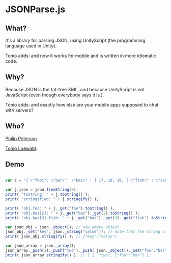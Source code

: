 JSONParse.js
============

What?
-----

It's a library for parsing JSON, using UnityScript (the programming language used in Unity).

Tonio adds: and now it works for mobile and is written in more idiomatic code.

Why?
----

Because JSON is the fat-free XML, and because UnityScript is not JavaScript (even though 
everybody says it is.).

Tonio adds: and exactly how else are your mobile apps supposed to chat with servers?

Who?
----

[Philip Peterson](http://ironmagma.com/).

[Tonio Loewald](http://loewald.com/).

Demo
----
```javascript

var s = "{ \"foo\": \"bar\", \"baz\" : [ 17, 18, 19, { \"fish\" : \"soup\" } ]}";

var j:json = json.fromString(s);
print( "tostring: " + j.toString() );
print( "stringified: " + j.stringify() );

print( "obj.foo: " + j._get("foo").toString() );
print( "obj.baz[2]: " + j._get("baz")._get(2).toString() );
print( "obj.baz[3].fish: " + j._get("baz")._get(3)._get("fish").toString() );

var json_obj = json._object(); // new empty object
json_obj._set("key", json._string("value")); // note that the string could have been passed "unwrapped"
print( json_obj.stringify() ); // {"key":"value"}

var json_array = json._array();
json_array._push(1)._push("two")._push( json._object()._set("foo","bar") ); // chaining, jQuery-style
print( json_array.stringify() ); // [ 1, "two", {"foo":"bar"} ];

```

